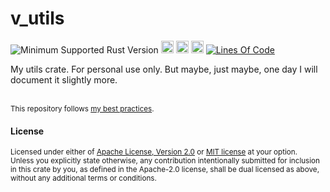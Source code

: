 # v_utils
![Minimum Supported Rust Version](https://img.shields.io/badge/rustc-1.74+-ab6000.svg)
[<img alt="crates.io" src="https://img.shields.io/crates/v/v_utils.svg?color=fc8d62&logo=rust" height="20" style=flat-square>](https://crates.io/crates/v_utils)
[<img alt="docs.rs" src="https://img.shields.io/badge/docs.rs-66c2a5?style=for-the-badge&labelColor=555555&logo=docs.rs&style=flat-square" height="20">](https://docs.rs/v_utils)
[<img alt="build status" src="https://img.shields.io/github/actions/workflow/status/valeratrades/v_utils/ci.yml?branch=master&style=for-the-badge&style=flat-square" height="20">](https://github.com/valeratrades/v_utils/actions?query=branch%3Amaster) <!--NB: Won't find it if repo is private-->
[![Lines Of Code](https://tokei.rs/b1/github/valeratrades/v_utils?category=code)](https://github.com/valeratrades/v_utils/tree/master/src)

My utils crate. For personal use only. But maybe, just maybe, one day I will document it slightly more.

<br>

<sup>
This repository follows <a href="https://github.com/valeratrades/.github/tree/master/best_practices">my best practices</a>.
</sup>

#### License

<sup>
Licensed under either of <a href="LICENSE-APACHE">Apache License, Version
2.0</a> or <a href="LICENSE-MIT">MIT license</a> at your option.
</sup>

<br>

<sub>
Unless you explicitly state otherwise, any contribution intentionally submitted
for inclusion in this crate by you, as defined in the Apache-2.0 license, shall
be dual licensed as above, without any additional terms or conditions.
</sub>
